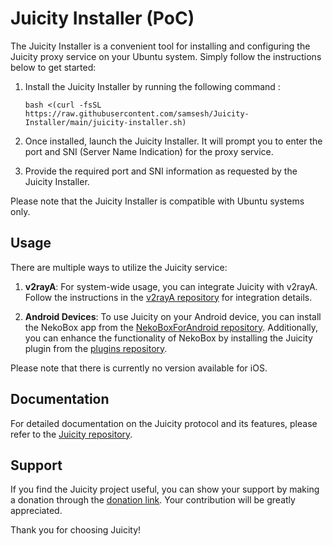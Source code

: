 # Juicity Installer (PoC)

The Juicity Installer is a convenient tool for installing and configuring the Juicity proxy service on your Ubuntu system. Simply follow the instructions below to get started:

1. Install the Juicity Installer by running the following command :

   ```
   bash <(curl -fsSL https://raw.githubusercontent.com/samsesh/Juicity-Installer/main/juicity-installer.sh)
   ```

1. Once installed, launch the Juicity Installer. It will prompt you to enter the port and SNI (Server Name Indication) for the proxy service.

1. Provide the required port and SNI information as requested by the Juicity Installer.

Please note that the Juicity Installer is compatible with Ubuntu systems only.

## Usage

There are multiple ways to utilize the Juicity service:

1. **v2rayA**: For system-wide usage, you can integrate Juicity with v2rayA. Follow the instructions in the [v2rayA repository](https://github.com/v2rayA/v2rayA) for integration details.

1. **Android Devices**: To use Juicity on your Android device, you can install the NekoBox app from the [NekoBoxForAndroid repository](https://github.com/MatsuriDayo/NekoBoxForAndroid/releases). Additionally, you can enhance the functionality of NekoBox by installing the Juicity plugin from the [plugins repository](https://github.com/MatsuriDayo/plugins/releases/tag/juicity-test-3).

Please note that there is currently no version available for iOS.

## Documentation

For detailed documentation on the Juicity protocol and its features, please refer to the [Juicity repository](https://github.com/juicity/juicity).

## Support

If you find the Juicity project useful, you can show your support by making a donation through the [donation link](https://github.com/samsesh/donate/). Your contribution will be greatly appreciated.

Thank you for choosing Juicity!

